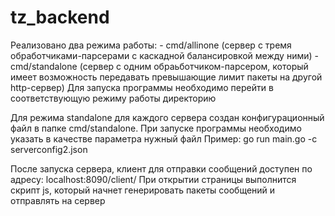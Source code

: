 # tz_backend

Реализовано два режима работы: 
    - cmd/allinone (сервер с тремя обработчиками-парсерами с каскадной балансировкой между ними)
    - cmd/standalone (сервер с одним обраьботчиком-парсером, который имеет возможность передавать превышающие лимит пакеты на другой http-сервер)
Для запуска программы необходимо перейти в соответствующую режиму работы директорию

Для режима standalone для каждого сервера создан конфигурационный файл в папке cmd/standalone. При запуске программы необходимо указать в качестве параметра нужный файл
Пример:
    go run main.go -c serverconfig2.json 

После запуска сервера, клиент для отправки сообщений доступен по адресу:
    localhost:8090/client/
При открытии страницы выполнится скрипт js, который начнет генерировать пакеты сообщений и отправлять на сервер
